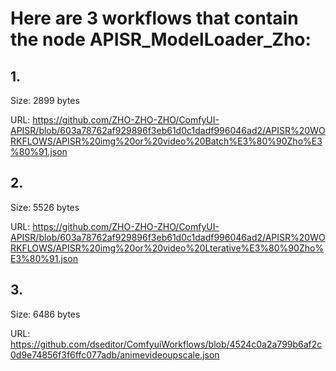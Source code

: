 # Here are 3 workflows that contain the node APISR_ModelLoader_Zho:

## 1. 

Size: 2899 bytes

URL: https://github.com/ZHO-ZHO-ZHO/ComfyUI-APISR/blob/603a78762af929896f3eb61d0c1dadf996046ad2/APISR%20WORKFLOWS/APISR%20img%20or%20video%20Batch%E3%80%90Zho%E3%80%91.json

## 2. 

Size: 5526 bytes

URL: https://github.com/ZHO-ZHO-ZHO/ComfyUI-APISR/blob/603a78762af929896f3eb61d0c1dadf996046ad2/APISR%20WORKFLOWS/APISR%20img%20or%20video%20Lterative%E3%80%90Zho%E3%80%91.json

## 3. 

Size: 6486 bytes

URL: https://github.com/dseditor/ComfyuiWorkflows/blob/4524c0a2a799b6af2c0d9e74856f3f6ffc077adb/animevideoupscale.json

